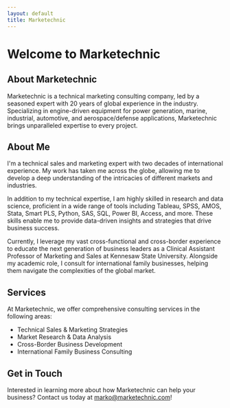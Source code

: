 ```yaml
---
layout: default
title: Marketechnic
---
```


# Welcome to Marketechnic

## About Marketechnic

Marketechnic is a technical marketing consulting company, led by a seasoned expert with 20 years of global experience in the industry. Specializing in engine-driven equipment for power generation, marine, industrial, automotive, and aerospace/defense applications, Marketechnic brings unparalleled expertise to every project.

## About Me

I'm a technical sales and marketing expert with two decades of international experience. My work has taken me across the globe, allowing me to develop a deep understanding of the intricacies of different markets and industries.

In addition to my technical expertise, I am highly skilled in research and data science, proficient in a wide range of tools including Tableau, SPSS, AMOS, Stata, Smart PLS, Python, SAS, SQL, Power BI, Access, and more. These skills enable me to provide data-driven insights and strategies that drive business success.

Currently, I leverage my vast cross-functional and cross-border experience to educate the next generation of business leaders as a Clinical Assistant Professor of Marketing and Sales at Kennesaw State University. Alongside my academic role, I consult for international family businesses, helping them navigate the complexities of the global market.

## Services

At Marketechnic, we offer comprehensive consulting services in the following areas:
- Technical Sales & Marketing Strategies
- Market Research & Data Analysis
- Cross-Border Business Development
- International Family Business Consulting

## Get in Touch

Interested in learning more about how Marketechnic can help your business? Contact us today at marko@marketechnic.com!


